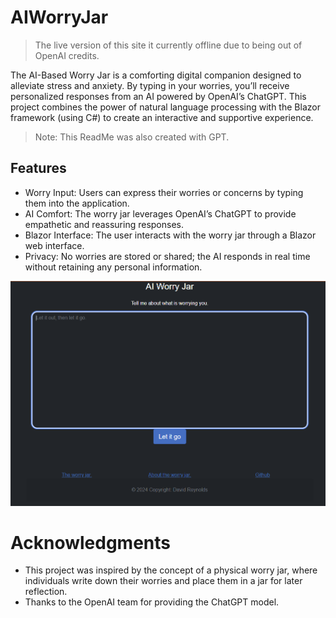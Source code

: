 # AIWorryJar

> The live version of this site it currently offline due to being out of OpenAI credits.

The AI-Based Worry Jar is a comforting digital companion designed to alleviate stress and anxiety. By typing in your worries, you’ll receive personalized responses from an AI powered by OpenAI’s ChatGPT. This project combines the power of natural language processing with the Blazor framework (using C#) to create an interactive and supportive experience.

> Note: This ReadMe was also created with GPT.

## Features

- Worry Input: Users can express their worries or concerns by typing them into the application.
- AI Comfort: The worry jar leverages OpenAI’s ChatGPT to provide empathetic and reassuring responses.
- Blazor Interface: The user interacts with the worry jar through a Blazor web interface.
- Privacy: No worries are stored or shared; the AI responds in real time without retaining any personal information.

![homepage](screenshot.png)

# Acknowledgments

- This project was inspired by the concept of a physical worry jar, where individuals write down their worries and place them in a jar for later reflection.
- Thanks to the OpenAI team for providing the ChatGPT model.
